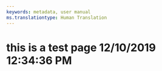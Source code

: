 ```yaml
---
keywords: metadata, user manual
ms.translationtype: Human Translation
---
```

# this is a test page 12/10/2019 12:34:36 PM